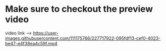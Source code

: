 # Make sure to checkout the preview video 
video link --> https://user-images.githubusercontent.com/111175766/227717922-095fdf13-cef0-4023-be47-e4f38ea4c59f.mp4
